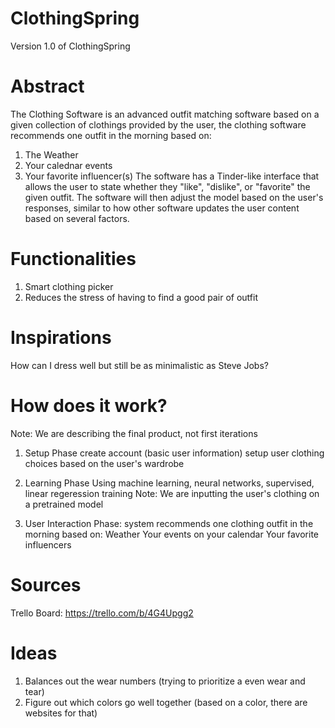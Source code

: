 # ClothingSpring 

Version 1.0 of ClothingSpring

# Abstract
The Clothing Software is an advanced outfit matching software based on a given collection of clothings provided by the user, the clothing software recommends one outfit in the morning based on:
1. The Weather
2. Your calednar events
3. Your favorite influencer(s) 
The software has a Tinder-like interface that allows the user to state whether they "like", "dislike", or "favorite" the given outfit. The software will then adjust the model based on the user's responses, similar to how other software updates the user content based on several factors. 

# Functionalities
1. Smart clothing picker
2. Reduces the stress of having to find a good pair of outfit

# Inspirations
How can I dress well but still be as minimalistic as Steve Jobs? 

# How does it work? 

Note: We are describing the final product, not first iterations
1. Setup Phase
    create account (basic user information)
    setup user clothing choices based on the user's wardrobe

2. Learning Phase
    Using machine learning, neural networks, supervised, linear regeression training
    Note: We are inputting the user's clothing on a pretrained model

3. User Interaction Phase: 
    system recommends one clothing outfit in the morning based on: 
    Weather 
    Your events on your calendar
    Your favorite influencers 



# Sources
Trello Board: https://trello.com/b/4G4Upgg2


# Ideas
1. Balances out the wear numbers (trying to prioritize a even wear and tear)
2. Figure out which colors go well together (based on a color, there are websites for that)